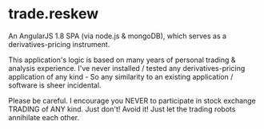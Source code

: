 # trade.reskew

An AngularJS 1.8 SPA (via node.js & mongoDB), which serves as a derivatives-pricing instrument.
 
This application's logic is based on many years of personal trading & analysis experience.
I've never installed / tested any derivatives-pricing application of any kind -
So any similarity to an existing application / software is sheer incidental.
 
Please be careful.
I encourage you NEVER to participate in stock exchange TRADING of ANY kind.
Just don't!
Avoid it!
Just let the trading robots annihilate each other.
